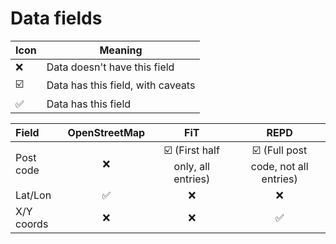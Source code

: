 Data fields
========

| Icon | Meaning |
| ---  | --- |
| :x:  | Data doesn't have this field |
| :ballot_box_with_check: | Data has this field, with caveats |
| ✅ | Data has this field |

| Field | OpenStreetMap | FiT | REPD
|:---|:---:|:---:|:---:|
| Post code | :x: | :ballot_box_with_check: (First half only, all entries) | :ballot_box_with_check: (Full post code, not all entries)|
| Lat/Lon | ✅ | :x: | :x: |
| X/Y coords | :x: | :x: | ✅ |
